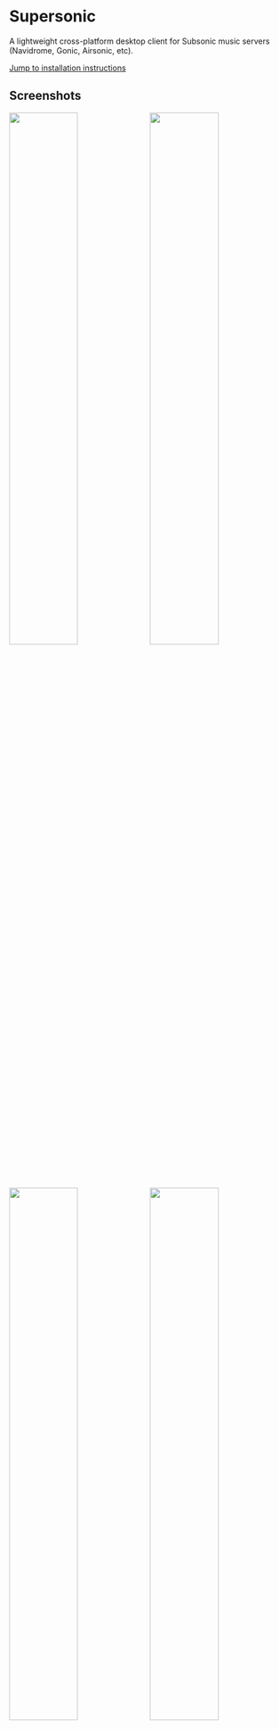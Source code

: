 # Supersonic
A lightweight cross-platform desktop client for Subsonic music servers (Navidrome, Gonic, Airsonic, etc).

[Jump to installation instructions](https://github.com/dweymouth/supersonic#installation)

## Screenshots

<a href="https://raw.githubusercontent.com/dweymouth/supersonic/main/res/screenshots/AlbumsView.png"><img src="https://raw.github.com/dweymouth/supersonic/main/res/screenshots/AlbumsView.png" width="49.5%"/></a>
<a href="https://raw.githubusercontent.com/dweymouth/supersonic/main/res/screenshots/AlbumView.png"><img src="https://raw.github.com/dweymouth/supersonic/main/res/screenshots/AlbumView.png" width="49.5%"/></a>
<a href="https://raw.githubusercontent.com/dweymouth/supersonic/main/res/screenshots/ArtistView.png"><img src="https://raw.github.com/dweymouth/supersonic/main/res/screenshots/ArtistView.png" width="49.5%"/></a>
<a href="https://raw.githubusercontent.com/dweymouth/supersonic/main/res/screenshots/FavoriteSongsView.png"><img src="https://raw.github.com/dweymouth/supersonic/main/res/screenshots/FavoriteSongsView.png" width="49.5%"/></a>

## Features
* [x] Fast, lightweight, native UI
* [x] High-quality gapless audio playback powered by MPV
* [x] Infinite scrolling
* [x] Scrobble plays to server
* [x] Browse by albums, artists, genres, playlists
* [x] Album and playlist views with tracklist and cover image
* [x] Artist view with biography, image, similar artists, and discography
* [x] Create, play, and update playlists
* [x] Configure visible tracklist columns
* [x] Set/unset favorite and browse by favorite albums, artists, and songs
* [x] View and edit play queue (add and remove tracks; reorder support coming soon)
* [x] Shuffle and repeat playback modes (partial; shuffle album, playlist, artist radio, random songs)
* [ ] Set and view five-star rating (planned)
* [ ] Set filters in albums browsing view (planned)
* [ ] Browse by folders (planned)
* [ ] Multi-server support (planned)
* [ ] Download album or playlist (planned)
* [ ] ReplayGain audio normalization support (planned, depending on files being ReplayGain tagged on server)
* [ ] Cast to uPnP/DLNA devices (likely planned)
* [ ] Built-in multi-band equalizer (eventully planned)
* [ ] Offline mode (eventually planned)
* [ ] iOS/Android support (eventually planned)
* [ ] Lyrics support (eventually planned)

## Installation

Download the latest [release](https://github.com/dweymouth/supersonic/releases) for your operating system. If you prefer to build from source, **or there is no release build currently offered for your OS/architecture (Apple silicon Macs)**, then see below.

**Mac OS (Intel)**: Unfortunately the release build mistakenly did not bundle all dependencies. (See issue [#87](https://github.com/dweymouth/supersonic/issues/87)) You must have python 3.10 (a dependency of one of the mpv dependencies) installed via homebrew. If the app still does not run due to an unsatisfied dependency, installing mpv via brew will ensure all dependencies are present.

- `brew install python@3.10` (install brew at https://brew.sh if not already on your system)

**If you are on Linux** you must have libmpv installed on your system. On apt-based systems, run `sudo apt install libmpv-dev` if it is not already installed. The Windows and Mac release builds bundle the mpv dependencies.

## Build instructions (Ubuntu)

### Install dependencies
* ``sudo snap install --classic go``, and make sure the Go bin directory is in your `$PATH`
* install the ``fyne`` packaging tool ``go install fyne.io/fyne/v2/cmd/fyne@latest``
* ``sudo apt install libmpv-dev``
* ``sudo apt install gcc libegl1-mesa-dev xorg-dev``

### Build
* clone the repo, CD into the repo root, and run ``go build .``
* (note that the first build will take some time as it will download and build the UI library)
* run ``make package_linux`` to generate an installable .tar.xz bundle

## Build instructions (Mac OS)

### Install dependencies
* install go, and make sure the Go bin directory is in your `$PATH`
* install the ``fyne`` packaging tool ``go install fyne.io/fyne/v2/cmd/fyne@latest``
* install Xcode command-line tools (``xcode-select --install``)
* install libmpv (``brew install mpv``)
* install dylibbundler (``brew install dylibbundler``) - needed only for building the .app bundle

### Build
* Make sure header and library include paths include the dir in which homebrew installs headers/dylibs (may differ dep. on OS/Homebrew version)
  - ``export C_INCLUDE_PATH=/opt/homebrew/include:$C_INCLUDE_PATH``
  - ``export LIBRARY_PATH=/opt/homebrew/lib:$LIBRARY_PATH``

* clone the repo, CD into the repo root, and run ``go build .``
* (note that the first build will take some time as it will download and build the UI library)
* run ``make package_macos`` to generate the .app bundle

## Build instructions (Windows)

### Install dependencies
* install go (https://go.dev/doc/install)
* install MSYS2 and the required packages for the Fyne toolkit (follow instructions for Windows at https://developer.fyne.io/started/)
* install libmpv (in the MSYS2 terminal, ``pacman -S mingw-w64-x86_64-mpv``)

### Build
* in the MSYS2 terminal: clone the repo, CD into the repo root, and run ``go build .``
* (note that the first build will take some time as it will download and build the UI library)
* **Note**: The .exe dynamically links to MSYS2 libmpv dependency dlls and must be started from the MSYS2 terminal, or all dependency DLLS must be copied to the same folder as the .exe
* -> If you obtain a statically built mpv-2.dll (containing all its dependencies), and rename it to libmpv-2.dll, you can place just that DLL in the same directory as the EXE, and it should run
* Improvements to Windows build process will be forthcoming
